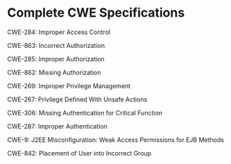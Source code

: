 

# Complete CWE Specifications

CWE-284: Improper Access Control

CWE-863: Incorrect Authorization

CWE-285: Improper Authorization

CWE-862: Missing Authorization

CWE-269: Improper Privilege Management

CWE-267: Privilege Defined With Unsafe Actions

CWE-306: Missing Authentication for Critical Function

CWE-287: Improper Authentication

CWE-9: J2EE Misconfiguration: Weak Access Permissions for EJB Methods

CWE-842: Placement of User into Incorrect Group